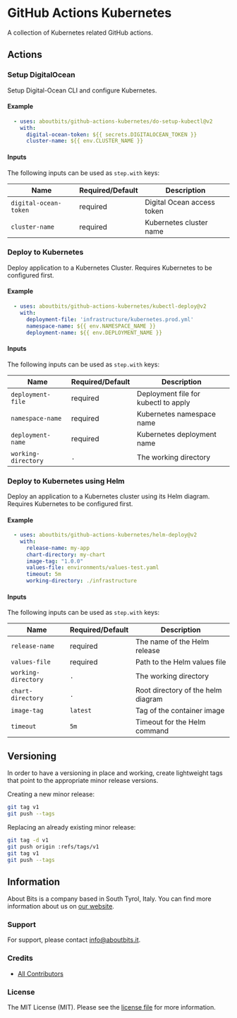 # GitHub Actions Kubernetes

A collection of Kubernetes related GitHub actions.

## Actions

### Setup DigitalOcean

Setup Digital-Ocean CLI and configure Kubernetes.

#### Example

```yaml
  - uses: aboutbits/github-actions-kubernetes/do-setup-kubectl@v2
    with:
      digital-ocean-token: ${{ secrets.DIGITALOCEAN_TOKEN }}
      cluster-name: ${{ env.CLUSTER_NAME }}
```

#### Inputs

The following inputs can be used as `step.with` keys:

| Name                     | Required/Default   | Description                     |
|--------------------------|--------------------|---------------------------------|
| `digital-ocean-token`    | required           | Digital Ocean access token      |
| `cluster-name`           | required           | Kubernetes cluster name         |


### Deploy to Kubernetes

Deploy application to a Kubernetes Cluster. Requires Kubernetes to be configured first.

#### Example

```yaml
  - uses: aboutbits/github-actions-kubernetes/kubectl-deploy@v2
    with:
      deployment-file: 'infrastructure/kubernetes.prod.yml'
      namespace-name: ${{ env.NAMESPACE_NAME }}
      deployment-name: ${{ env.DEPLOYMENT_NAME }}
```

#### Inputs

The following inputs can be used as `step.with` keys:

| Name                   | Required/Default     | Description                                |
|------------------------|----------------------|--------------------------------------------|
| `deployment-file`      | required             | Deployment file for kubectl to apply       |
| `namespace-name`       | required             | Kubernetes namespace name                  |
| `deployment-name`      | required             | Kubernetes deployment name                 |
| `working-directory`    | `.`                  | The working directory                      |

### Deploy to Kubernetes using Helm

Deploy an application to a Kubernetes cluster using its Helm diagram. Requires Kubernetes to be configured first.

#### Example

```yaml
  - uses: aboutbits/github-actions-kubernetes/helm-deploy@v2
    with:
      release-name: my-app
      chart-directory: my-chart
      image-tag: "1.0.0"
      values-file: environments/values-test.yaml
      timeout: 5m
      working-directory: ./infrastructure
```

#### Inputs

The following inputs can be used as `step.with` keys:

| Name                | Required/Default | Description                        |
|---------------------|------------------|------------------------------------|
| `release-name`      | required         | The name of the Helm release       |
| `values-file`       | required         | Path to the Helm values file       |
| `working-directory` | `.`              | The working directory              |
| `chart-directory`   | `.`              | Root directory of the helm diagram |
| `image-tag`         | `latest`         | Tag of the container image         |
| `timeout`           | `5m`             | Timeout for the Helm command       |

## Versioning

In order to have a versioning in place and working, create lightweight tags that point to the appropriate minor release versions.

Creating a new minor release:

```bash
git tag v1
git push --tags
```

Replacing an already existing minor release:

```bash
git tag -d v1
git push origin :refs/tags/v1
git tag v1
git push --tags
```

## Information

About Bits is a company based in South Tyrol, Italy. You can find more information about us on [our website](https://aboutbits.it).

### Support

For support, please contact [info@aboutbits.it](mailto:info@aboutbits.it).

### Credits

- [All Contributors](../../contributors)

### License

The MIT License (MIT). Please see the [license file](license.md) for more information.
